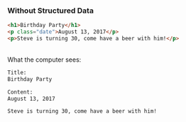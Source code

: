### Without Structured Data

```html
<h1>Birthday Party</h1>
<p class="date">August 13, 2017</p>
<p>Steve is turning 30, come have a beer with him!</p>
```

<br>What the computer sees:<!-- .element: class="fragment" data-fragment-index="0" -->
```html
Title:
Birthday Party

Content:
August 13, 2017

Steve is turning 30, come have a beer with him!
```
<!-- .element: class="fragment" data-fragment-index="0" -->